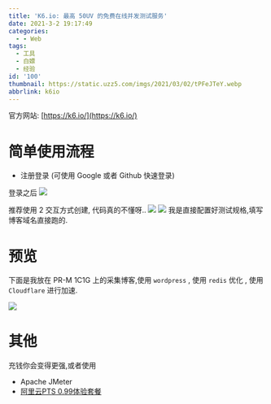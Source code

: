 ```yaml
---
title: 'K6.io: 最高 50UV 的免费在线并发测试服务'
date: 2021-3-2 19:17:49
categories:
  - - Web
tags:
  - 工具
  - 白嫖
  - 经验
id: '100'
thumbnail: https://static.uzz5.com/imgs/2021/03/02/tPFeJTeY.webp
abbrlink: k6io
---
```



官方网站: [https://k6.io/](https://k6.io/)

# 简单使用流程

*   注册登录 (可使用 Google 或者 Github 快速登录)

登录之后 ![](https://static.uzz5.com/imgs/2021/03/02/1G2l2aUn.webp) 

推荐使用 2 交互方式创建, 代码真的不懂呀.. ![](https://static.uzz5.com/imgs/2021/03/02/fAbYFswq.webp) ![](https://static.uzz5.com/imgs/2021/03/02/z8P0Q3FW.webp) 我是直接配置好测试规格,填写博客域名直接跑的.

# 预览

下面是我放在 PR-M 1C1G 上的采集博客,使用 `wordpress` , 使用 `redis` 优化 , 使用 `Cloudflare` 进行加速. 

![](https://static.uzz5.com/imgs/2021/03/02/QWvvEqij.webp)

# 其他

充钱你会变得更强,或者使用

*   Apache JMeter
*   [阿里云PTS 0.99体验套餐](https://www.aliyun.com/product/pts?source=5176.11533457&userCode=64b1eibz)